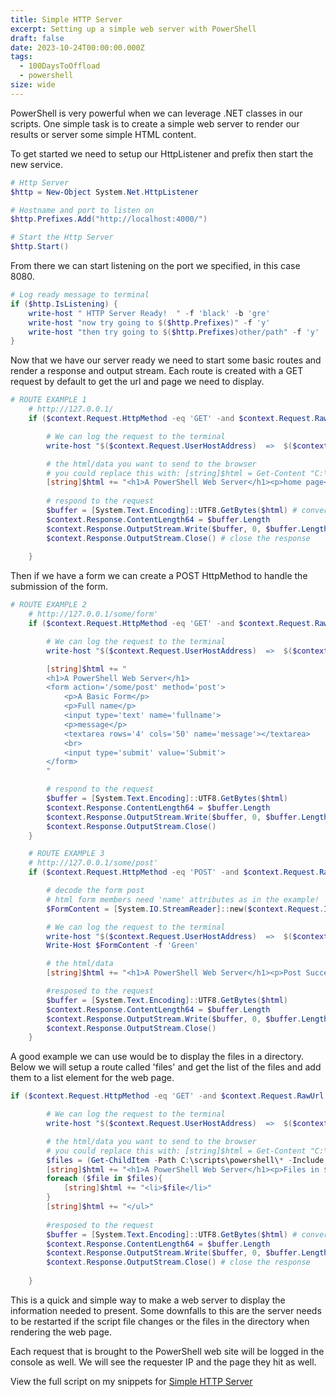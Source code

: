 ```yaml
---
title: Simple HTTP Server
excerpt: Setting up a simple web server with PowerShell
draft: false
date: 2023-10-24T00:00:00.000Z
tags:
  - 100DaysToOffload
  - powershell
size: wide
---
```


PowerShell is very powerful when we can leverage .NET classes in our scripts. One simple task is to create a simple web server to render our results or server some simple HTML content.

To get started we need to setup our HttpListener and prefix then start the new service.

```powershell
# Http Server
$http = New-Object System.Net.HttpListener

# Hostname and port to listen on
$http.Prefixes.Add("http://localhost:4000/")

# Start the Http Server 
$http.Start()
```

From there we can start listening on the port we specified, in this case 8080.

```powershell
# Log ready message to terminal 
if ($http.IsListening) {
    write-host " HTTP Server Ready!  " -f 'black' -b 'gre'
    write-host "now try going to $($http.Prefixes)" -f 'y'
    write-host "then try going to $($http.Prefixes)other/path" -f 'y'
}
```

Now that we have our server ready we need to start some basic routes and render a response and output stream. Each route is created with a GET request by default to get the url and page we need to display.

```powershell
# ROUTE EXAMPLE 1
    # http://127.0.0.1/
    if ($context.Request.HttpMethod -eq 'GET' -and $context.Request.RawUrl -eq '/') {

        # We can log the request to the terminal
        write-host "$($context.Request.UserHostAddress)  =>  $($context.Request.Url)" -f 'mag'

        # the html/data you want to send to the browser
        # you could replace this with: [string]$html = Get-Content "C:\some\path\index.html" -Raw
        [string]$html += "<h1>A PowerShell Web Server</h1><p>home page</p>" 
        
        # respond to the request
        $buffer = [System.Text.Encoding]::UTF8.GetBytes($html) # convert html to bytes
        $context.Response.ContentLength64 = $buffer.Length
        $context.Response.OutputStream.Write($buffer, 0, $buffer.Length) #stream to browser
        $context.Response.OutputStream.Close() # close the response
    
    }

```

Then if we have a form we can create a POST HttpMethod to handle the submission of the form.

```powershell
# ROUTE EXAMPLE 2
    # http://127.0.0.1/some/form'
    if ($context.Request.HttpMethod -eq 'GET' -and $context.Request.RawUrl -eq '/some/form') {

        # We can log the request to the terminal
        write-host "$($context.Request.UserHostAddress)  =>  $($context.Request.Url)" -f 'mag'

        [string]$html += "
        <h1>A PowerShell Web Server</h1>
        <form action='/some/post' method='post'>
            <p>A Basic Form</p>
            <p>Full name</p>
            <input type='text' name='fullname'>
            <p>message</p>
            <textarea rows='4' cols='50' name='message'></textarea>
            <br>
            <input type='submit' value='Submit'>
        </form>
        "

        # respond to the request
        $buffer = [System.Text.Encoding]::UTF8.GetBytes($html) 
        $context.Response.ContentLength64 = $buffer.Length
        $context.Response.OutputStream.Write($buffer, 0, $buffer.Length) 
        $context.Response.OutputStream.Close()
    }

    # ROUTE EXAMPLE 3
    # http://127.0.0.1/some/post'
    if ($context.Request.HttpMethod -eq 'POST' -and $context.Request.RawUrl -eq '/some/post') {

        # decode the form post
        # html form members need 'name' attributes as in the example!
        $FormContent = [System.IO.StreamReader]::new($context.Request.InputStream).ReadToEnd()

        # We can log the request to the terminal
        write-host "$($context.Request.UserHostAddress)  =>  $($context.Request.Url)" -f 'mag'
        Write-Host $FormContent -f 'Green'

        # the html/data
        [string]$html += "<h1>A PowerShell Web Server</h1><p>Post Successful!</p><p>$FormContent</p>" 

        #resposed to the request
        $buffer = [System.Text.Encoding]::UTF8.GetBytes($html)
        $context.Response.ContentLength64 = $buffer.Length
        $context.Response.OutputStream.Write($buffer, 0, $buffer.Length)
        $context.Response.OutputStream.Close() 
    }
```

A good example we can use would be to display the files in a directory. Below we will setup a route called 'files' and get the list of the files and add them to a list element for the web page.

```powershell
if ($context.Request.HttpMethod -eq 'GET' -and $context.Request.RawUrl -eq '/files') {

        # We can log the request to the terminal
        write-host "$($context.Request.UserHostAddress)  =>  $($context.Request.Url)" -f 'mag'

        # the html/data you want to send to the browser
        # you could replace this with: [string]$html = Get-Content "C:\some\path\index.html" -Raw
        $files = (Get-ChildItem -Path C:\scripts\powershell\* -Include *.ps1).Name
        [string]$html += "<h1>A PowerShell Web Server</h1><p>Files in $($PSScriptRoot)</p><ul>" 
        foreach ($file in $files){
            [string]$html += "<li>$file</li>"
        }
        [string]$html += "</ul>"
        
        #resposed to the request
        $buffer = [System.Text.Encoding]::UTF8.GetBytes($html) # convert html to bytes
        $context.Response.ContentLength64 = $buffer.Length
        $context.Response.OutputStream.Write($buffer, 0, $buffer.Length) # stream to browser
        $context.Response.OutputStream.Close() # close the response
    
    }
```

This is a quick and simple way to make a web server to display the information needed to present. Some downfalls to this are the server needs to be restarted if the script file changes or the files in the directory when rendering the web page.

Each request that is brought to the PowerShell web site will be logged in the console as well. We will see the requester IP and the page they hit as well.

View the full script on my snippets for [Simple HTTP Server](https://codeberg.org/cjerrington/snippets/src/branch/main/powershell/SimpleHTTPServer.ps1)
